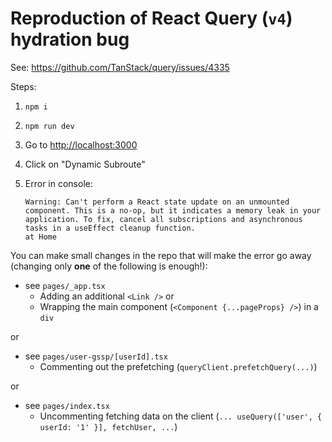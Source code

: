 # Reproduction of React Query (`v4`) hydration bug

See: <https://github.com/TanStack/query/issues/4335>

Steps:

1. `npm i`
2. `npm run dev`
3. Go to <http://localhost:3000>
4. Click on "Dynamic Subroute"
5. Error in console:

   ```
   Warning: Can't perform a React state update on an unmounted component. This is a no-op, but it indicates a memory leak in your application. To fix, cancel all subscriptions and asynchronous tasks in a useEffect cleanup function.
   at Home
   ```

You can make small changes in the repo that will make the error go away (changing only **one** of the following is enough!):

- see `pages/_app.tsx`
  - Adding an additional `<Link />`
    or
  - Wrapping the main component (`<Component {...pageProps} />`) in a `div`

or

- see `pages/user-gssp/[userId].tsx`
  - Commenting out the prefetching (`queryClient.prefetchQuery(...)`)

or

- see `pages/index.tsx`
  - Uncommenting fetching data on the client (`... useQuery(['user', { userId: '1' }], fetchUser, ...`)
